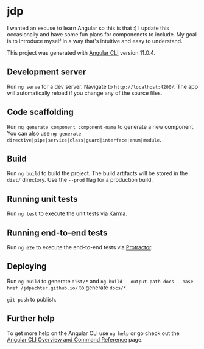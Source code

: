 # jdp

I wanted an excuse to learn Angular so this is that :) I update this occasionally and have some fun plans for componenets to include. My goal is to introduce myself in a way that's intuitive and easy to understand.

This project was generated with [Angular CLI](https://github.com/angular/angular-cli) version 11.0.4.

## Development server

Run `ng serve` for a dev server. Navigate to `http://localhost:4200/`. The app will automatically reload if you change any of the source files.

## Code scaffolding

Run `ng generate component component-name` to generate a new component. You can also use `ng generate directive|pipe|service|class|guard|interface|enum|module`.

## Build

Run `ng build` to build the project. The build artifacts will be stored in the `dist/` directory. Use the `--prod` flag for a production build.

## Running unit tests

Run `ng test` to execute the unit tests via [Karma](https://karma-runner.github.io).

## Running end-to-end tests

Run `ng e2e` to execute the end-to-end tests via [Protractor](http://www.protractortest.org/).

## Deploying

Run `ng build` to generate `dist/*` and `ng build --output-path docs --base-href /jdpachter.github.io/` to generate `docs/*`.

`git push` to publish.

## Further help

To get more help on the Angular CLI use `ng help` or go check out the [Angular CLI Overview and Command Reference](https://angular.io/cli) page.

